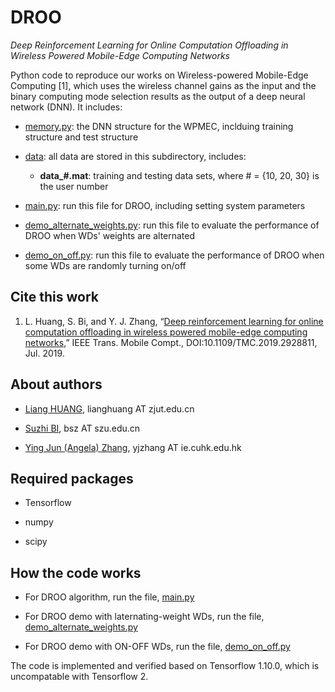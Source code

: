 # DROO

*Deep Reinforcement Learning for Online Computation Offloading in Wireless Powered Mobile-Edge Computing Networks*

Python code to reproduce our works on Wireless-powered Mobile-Edge Computing [1], which uses the wireless channel gains as the input and the binary computing mode selection results as the output of a deep neural network (DNN). It includes:

- [memory.py](memory.py): the DNN structure for the WPMEC, inclduing training structure and test structure

- [data](./data): all data are stored in this subdirectory, includes:

  - **data_#.mat**: training and testing data sets, where # = {10, 20, 30} is the user number

- [main.py](main.py): run this file for DROO, including setting system parameters

- [demo_alternate_weights.py](demo_alternate_weights.py): run this file to evaluate the performance of DROO when WDs' weights are alternated

- [demo_on_off.py](demo_on_off.py): run this file to evaluate the performance of DROO when some WDs are randomly turning on/off


## Cite this work

1. L. Huang, S. Bi, and Y. J. Zhang, “[Deep reinforcement learning for online computation offloading in wireless powered mobile-edge computing networks](https://ieeexplore.ieee.org/document/8771176),” IEEE Trans. Mobile Compt., DOI:10.1109/TMC.2019.2928811, Jul. 2019.

## About authors

- [Liang HUANG](https://scholar.google.com/citations?user=NifLoZ4AAAAJ), lianghuang AT zjut.edu.cn

- [Suzhi BI](https://scholar.google.com/citations?user=uibqC-0AAAAJ), bsz AT szu.edu.cn

- [Ying Jun (Angela) Zhang](https://scholar.google.com/citations?user=iOb3wocAAAAJ), yjzhang AT ie.cuhk.edu.hk

## Required packages

- Tensorflow

- numpy

- scipy

## How the code works

- For DROO algorithm, run the file, [main.py](main.py)

- For DROO demo with laternating-weight WDs, run the file, [demo_alternate_weights.py](demo_alternate_weights.py)

- For DROO demo with ON-OFF WDs, run the file, [demo_on_off.py](demo_on_off.py)

The code is implemented and verified based on Tensorflow 1.10.0, which is uncompatable with Tensorflow 2.
